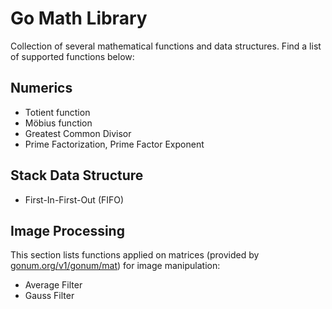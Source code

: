 # Go Math Library

Collection of several mathematical functions and data structures.
Find a list of supported functions below:

## Numerics

- Totient function
- Möbius function
- Greatest Common Divisor
- Prime Factorization, Prime Factor Exponent

## Stack Data Structure

- First-In-First-Out (FIFO)

## Image Processing

This section lists functions applied on matrices (provided by [gonum.org/v1/gonum/mat](https://pkg.go.dev/gonum.org/v1/gonum/mat)) for image manipulation:

- Average Filter
- Gauss Filter
